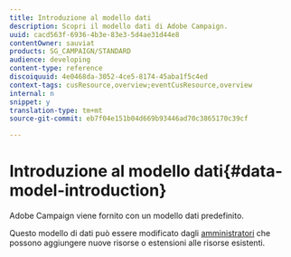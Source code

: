 ```yaml
---
title: Introduzione al modello dati
description: Scopri il modello dati di Adobe Campaign.
uuid: cacd563f-6936-4b3e-83e3-5d4ae31d44e8
contentOwner: sauviat
products: SG_CAMPAIGN/STANDARD
audience: developing
content-type: reference
discoiquuid: 4e0468da-3052-4ce5-8174-45aba1f5c4ed
context-tags: cusResource,overview;eventCusResource,overview
internal: n
snippet: y
translation-type: tm+mt
source-git-commit: eb7f04e151b04d669b93446ad70c3865170c39cf

---
```



# Introduzione al modello dati{#data-model-introduction}

Adobe Campaign viene fornito con un modello dati predefinito.

Questo modello di dati può essere modificato dagli [amministratori](../../administration/using/users-management.md#functional-administrators) che possono aggiungere nuove risorse o estensioni alle risorse esistenti.
